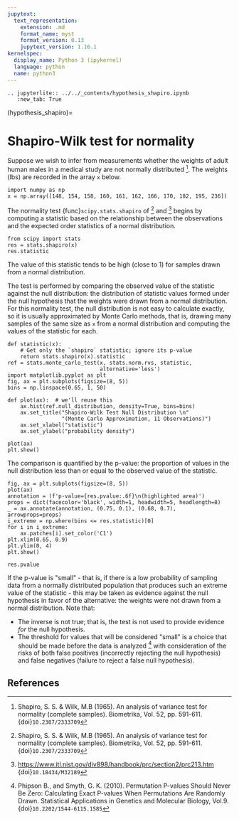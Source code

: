 ```yaml
---
jupytext:
  text_representation:
    extension: .md
    format_name: myst
    format_version: 0.13
    jupytext_version: 1.16.1
kernelspec:
  display_name: Python 3 (ipykernel)
  language: python
  name: python3
---
```


```{eval-rst}
.. jupyterlite:: ../../_contents/hypothesis_shapiro.ipynb
   :new_tab: True
```

(hypothesis_shapiro)=
# Shapiro-Wilk test for normality

Suppose we wish to infer from measurements whether the weights of adult human
males in a medical study are not normally distributed [^1]. The weights (lbs)
are recorded in the array `x` below.

```{code-cell}
import numpy as np
x = np.array([148, 154, 158, 160, 161, 162, 166, 170, 182, 195, 236])
```

The normality test {func}`scipy.stats.shapiro` of [^1] and [^2] begins by
computing a statistic based on the relationship between the observations and the
expected order statistics of a normal distribution.

```{code-cell}
from scipy import stats
res = stats.shapiro(x)
res.statistic
```

The value of this statistic tends to be high (close to 1) for samples drawn from
a normal distribution.

The test is performed by comparing the observed value of the statistic against
the null distribution: the distribution of statistic values formed under the
null hypothesis that the weights were drawn from a normal distribution. For this
normality test, the null distribution is not easy to calculate exactly, so it is
usually approximated by Monte Carlo methods, that is, drawing many samples of
the same size as `x` from a normal distribution and computing the values of the
statistic for each.

```{code-cell}
def statistic(x):
    # Get only the `shapiro` statistic; ignore its p-value
    return stats.shapiro(x).statistic
ref = stats.monte_carlo_test(x, stats.norm.rvs, statistic,
                             alternative='less')
import matplotlib.pyplot as plt
fig, ax = plt.subplots(figsize=(8, 5))
bins = np.linspace(0.65, 1, 50)

def plot(ax):  # we'll reuse this
    ax.hist(ref.null_distribution, density=True, bins=bins)
    ax.set_title("Shapiro-Wilk Test Null Distribution \n"
                 "(Monte Carlo Approximation, 11 Observations)")
    ax.set_xlabel("statistic")
    ax.set_ylabel("probability density")

plot(ax)
plt.show()
```

The comparison is quantified by the p-value: the proportion of values in the
null distribution less than or equal to the observed value of the statistic.

```{code-cell}
fig, ax = plt.subplots(figsize=(8, 5))
plot(ax)
annotation = (f'p-value={res.pvalue:.6f}\n(highlighted area)')
props = dict(facecolor='black', width=1, headwidth=5, headlength=8)
_ = ax.annotate(annotation, (0.75, 0.1), (0.68, 0.7), arrowprops=props)
i_extreme = np.where(bins <= res.statistic)[0]
for i in i_extreme:
    ax.patches[i].set_color('C1')
plt.xlim(0.65, 0.9)
plt.ylim(0, 4)
plt.show()
```

```{code-cell}
res.pvalue
```

If the p-value is "small" - that is, if there is a low probability of sampling
data from a normally distributed population that produces such an extreme value
of the statistic - this may be taken as evidence against the null hypothesis in
favor of the alternative: the weights were not drawn from a normal distribution.
Note that:

- The inverse is not true; that is, the test is not used to provide
  evidence *for* the null hypothesis.
- The threshold for values that will be considered "small" is a choice that
  should be made before the data is analyzed [^3] with consideration of the
  risks of both false positives (incorrectly rejecting the null hypothesis)
  and false negatives (failure to reject a false null hypothesis).

## References

[^1]: Shapiro, S. S. & Wilk, M.B (1965). An analysis of variance test for
normality (complete samples). Biometrika, Vol. 52, pp. 591-611.
{doi}`10.2307/2333709`
[^2]: https://www.itl.nist.gov/div898/handbook/prc/section2/prc213.htm
{doi}`10.18434/M32189`
[^3]: Phipson B., and Smyth, G. K. (2010). Permutation P-values Should Never Be
Zero: Calculating Exact P-values When Permutations Are Randomly Drawn.
Statistical Applications in Genetics and Molecular Biology, Vol.9.
{doi}`10.2202/1544-6115.1585`
[^4]: Panagiotakos, D. B. (2008). The value of p-value in biomedical research.
The Open Cardiovascular Medicine Journal, Vol.2, pp. 97-99.
{doi}`10.2174/1874192400802010097`
